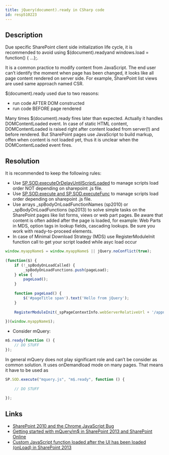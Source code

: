 ```yaml
---
title: jQuery(document).ready in CSharp code
id: resp510223
---
```


## Description
Due specific SharePoint client side initialization life cycle, it is recommended to avoid using $(document).readyand windows.load = function() { …};.

It is a common practice to modify content from JavaScript. The end user can’t identify the moment when page has been changed, it looks like all page content rendered on server side. For example, SharePoint list views are used same approach named CSR.

$(document).ready used due to two reasons:

- run code AFTER DOM constructed
- run code BEFORE page rendered

Many times $(document).ready fires later than expected. Actually it handles DOMContentLoaded event. In case of static HTML content, DOMContentLoaded is raised right after content loaded from server(!) and before rendered. But SharePoint pages use JavaScript to build markup, offen when content is not loaded yet, thus it is unclear when the DOMContentLoaded event fires.

## Resolution
It is recommended to keep the following rules:

- Use [SP.SOD.executeOrDelayUntilScriptLoaded](http://msdn.microsoft.com/en-us/library/office/ff411788(v=office.14).aspx) to manage scripts load order NOT depending on sharepoint .js file.
- Use [SP.SOD.execute and SP.SOD.executeFunc](https://msdn.microsoft.com/en-us/library/office/ff407807(v=office.14).aspx) to manage scripts load order depending on sharepoint .js file.
- Use arrays _spBodyOnLoadFunctionNames (sp2010) or _spBodyOnLoadFunctions (sp2013) to solve simple tasks on the SharePoint pages like list forms, views or web part pages. Be aware that content is often added after the page is loaded, for example: Web Parts in MDS, option tags in lookup fields, cascading lookups. Be sure you work with ready-to-proceed elements.
- In case of Minimal Download Strategy (MDS) use RegisterModuleInit function call to get your script loaded while asyc load occur

```js
window.myappName$ = window.myappName$ || jQuery.noConflict(true);
 
(function($) {
    if (!_spBodyOnLoadCalled) {
        _spBodyOnLoadFunctions.push(pageLoad);
    } else {
        pageLoad();
    }
 
    function pageLoad() {
        $('#pageTitle span').text('Hello from jQuery');
    }
 
    RegisterModuleInit(_spPageContextInfo.webServerRelativeUrl + '/appname/script.js', pageLoad);
 
})(window.myappName$);
```

- Consider mQuery:
```js
m$.ready(function () {
    // DO STUFF
});
```

In general mQuery does not play significant role and can’t be consider as common solution. It uses onDemandload mode on many pages. That means it have to be used as 
```js
SP.SOD.execute("mquery.js", "m$.ready", function () {
 
    // DO STUFF
 
});
```
## Links
- [SharePoint 2010 and the Chrome JavaScript Bug](http://mosswell.blogspot.co.uk/2013/06/sharepoint-2010-and-chrome-javascript.html)
- [Getting started with mQuery/m$ in SharePoint 2013 and SharePoint Online](http://spdevlab.com/2013/07/01/getting-started-with-mquerym-in-sharepoint-2013-and-sharepoint-online/)
- [Custom JavaScript function loaded after the UI has been loaded (onLoad) in SharePoint 2013](http://josharepoint.com/2015/06/16/custom-javascript-function-loaded-after-the-ui-has-loaded-in-sharepoint-2013/)
